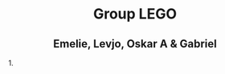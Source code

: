 <h1 align="center">
  Group LEGO
</h1 >
<h2 align="center">Emelie, Levjo, Oskar A & Gabriel</h2>

<p>
  1.
</p>
